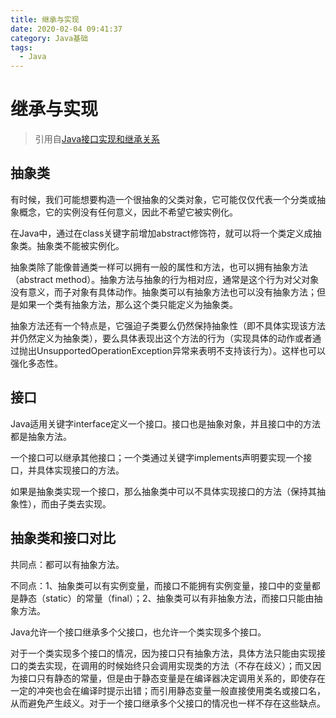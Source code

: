 ```yaml
---
title: 继承与实现
date: 2020-02-04 09:41:37
category: Java基础
tags: 
  - Java
---
```


# 继承与实现

> 引用自[Java接口实现和继承关系](https://blog.csdn.net/lyflower/article/details/4204449)

## 抽象类

有时候，我们可能想要构造一个很抽象的父类对象，它可能仅仅代表一个分类或抽象概念，它的实例没有任何意义，因此不希望它被实例化。

在Java中，通过在class关键字前增加abstract修饰符，就可以将一个类定义成抽象类。抽象类不能被实例化。

抽象类除了能像普通类一样可以拥有一般的属性和方法，也可以拥有抽象方法（abstract method）。抽象方法与抽象的行为相对应，通常是这个行为对父对象没有意义，而子对象有具体动作。抽象类可以有抽象方法也可以没有抽象方法；但是如果一个类有抽象方法，那么这个类只能定义为抽象类。

抽象方法还有一个特点是，它强迫子类要么仍然保持抽象性（即不具体实现该方法并仍然定义为抽象类），要么具体表现出这个方法的行为（实现具体的动作或者通过抛出UnsupportedOperationException异常来表明不支持该行为）。这样也可以强化多态性。

## 接口

Java适用关键字interface定义一个接口。接口也是抽象对象，并且接口中的方法都是抽象方法。

一个接口可以继承其他接口；一个类通过关键字implements声明要实现一个接口，并具体实现接口的方法。

如果是抽象类实现一个接口，那么抽象类中可以不具体实现接口的方法（保持其抽象性），而由子类去实现。

## 抽象类和接口对比

共同点：都可以有抽象方法。

不同点：1、抽象类可以有实例变量，而接口不能拥有实例变量，接口中的变量都是静态（static）的常量（final）；2、抽象类可以有非抽象方法，而接口只能由抽象方法。

Java允许一个接口继承多个父接口，也允许一个类实现多个接口。

对于一个类实现多个接口的情况，因为接口只有抽象方法，具体方法只能由实现接口的类去实现，在调用的时候始终只会调用实现类的方法（不存在歧义）；而又因为接口只有静态的常量，但是由于静态变量是在编译器决定调用关系的，即使存在一定的冲突也会在编译时提示出错；而引用静态变量一般直接使用类名或接口名，从而避免产生歧义。对于一个接口继承多个父接口的情况也一样不存在这些缺点。